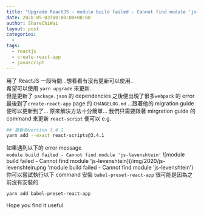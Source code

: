 ```yaml
---
title: "Upgrade ReactJS - module build failed - Cannot find module 'js-levenshtein' "
date: 2020-05-03T00:00:00+08:00
author: ShareChiWai
layout: post
categories:
  -
tags:
  - reactjs
  - create-react-app
  - javascript
---
```


用了 ReactJS 一段時間...想看看有沒有更新可以使用..  
希望可以使用 `yarn upgrade` 來更新...  
但是更新了 `package.json` 的 dependencies 之後便出現了很多`webpack` 的 error  
最後到了`create-react-app` page 的 `CHANGELOG.md` ...跟著他的 migration guide 便可以更新到了...
原來解決方法十分簡單...
我們只需要跟著 mirgration guide 的 command 來更新 `react-script` 便可以
e.g.

```bash
## 更新到version 3.4.1
yarn add --exact react-scripts@3.4.1
```

如果遇到以下的 error message  
`module build failed - Cannot find module 'js-levenshtein'`
![module build failed - Cannot find module 'js-levenshtein](/img/2020/js-levenshtein.png 'module build failed - Cannot find module 'js-levenshtein')  
你可以嘗試執行以下 command 安裝 `babel-preset-react-app` 很可能是因為之前沒有安裝的

```bash
yarn add babel-preset-react-app
```

Hope you find it useful
